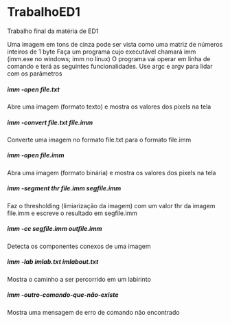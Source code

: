 # TrabalhoED1
Trabalho final da matéria de ED1

Uma imagem em tons de cinza pode ser vista como uma matriz de números inteiros de 1 byte
Faça um programa cujo executável chamará imm (imm.exe no windows; imm no linux)
O programa vai operar em linha de comando e terá as seguintes funcionalidades. Use argc e argv
para lidar com os parâmetros
##### imm -open file.txt
 Abre uma imagem (formato texto) e mostra os valores dos pixels na tela
##### imm -convert file.txt file.imm
 Converte uma imagem no formato file.txt para o formato file.imm
##### imm -open file.imm
 Abra uma imagem (formato binária) e mostra os valores dos pixels na tela
##### imm -segment thr file.imm segfile.imm
Faz o thresholding (limiarização da imagem) com um valor thr da imagem file.imm e escreve o resultado em segfile.imm
##### imm -cc segfile.imm outfile.imm
 Detecta os componentes conexos de uma imagem
##### imm -lab imlab.txt imlabout.txt
 Mostra o caminho a ser percorrido em um labirinto
##### imm -outro-comando-que-não-existe
 Mostra uma mensagem de erro de comando não encontrado

